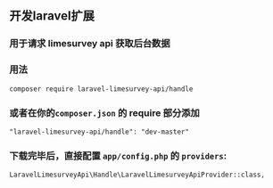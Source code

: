 ## 开发laravel扩展
### 用于请求 limesurvey api 获取后台数据

### 用法
```
composer require laravel-limesurvey-api/handle
```
### 或者在你的```composer.json``` 的 require 部分添加
```
"laravel-limesurvey-api/handle": "dev-master"
```
### 下载完毕后，直接配置 ```app/config.php``` 的 ```providers```:
```
LaravelLimesurveyApi\Handle\LaravelLimesurveyApiProvider::class,
```
